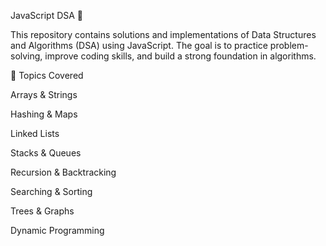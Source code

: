 JavaScript DSA 🚀

This repository contains solutions and implementations of Data Structures and Algorithms (DSA) using JavaScript.
The goal is to practice problem-solving, improve coding skills, and build a strong foundation in algorithms.

📂 Topics Covered

Arrays & Strings

Hashing & Maps

Linked Lists

Stacks & Queues

Recursion & Backtracking

Searching & Sorting

Trees & Graphs

Dynamic Programming